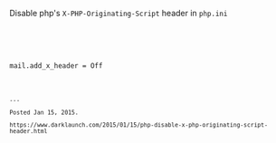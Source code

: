 Disable php's `X-PHP-Originating-Script` header in <code>php.ini
```

```
mail.add_x_header = Off
```

---

Posted Jan 15, 2015.

https://www.darklaunch.com/2015/01/15/php-disable-x-php-originating-script-header.html